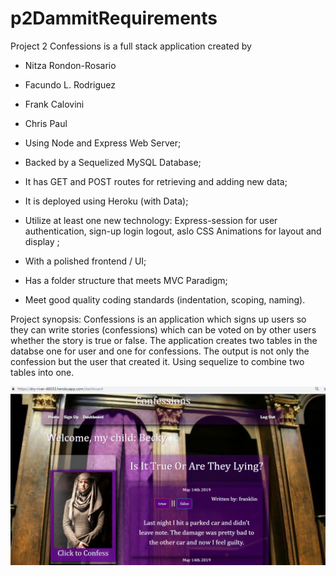 # p2DammitRequirements

Project 2 Confessions is a full stack application created by 
* Nitza Rondon-Rosario 
* Facundo L. Rodriguez 
* Frank Calovini 
* Chris Paul


* Using Node and Express Web Server;
* Backed by a Sequelized MySQL Database;
* It has GET and POST routes for retrieving and adding new data;
* It is deployed using Heroku (with Data);
* Utilize at least one new technology: Express-session for user authentication, sign-up login logout, aslo CSS Animations for layout and display ;
* With a polished frontend / UI;
* Has a folder structure that meets MVC Paradigm;
* Meet good quality coding standards (indentation, scoping, naming).


Project synopsis:
Confessions is an application which signs up users so they can write stories (confessions) which can be voted on by other users whether the story is true or false. The application creates two tables in the databse one for user and one for confessions. The output is not only the confession but the user that created it. Using sequelize to combine two tables into one.

 ![concert data with input](public/assets/images/confessions.png)